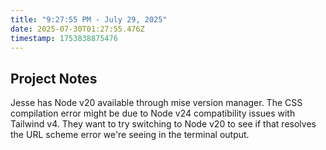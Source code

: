 ```yaml
---
title: "9:27:55 PM - July 29, 2025"
date: 2025-07-30T01:27:55.476Z
timestamp: 1753838875476
---
```


## Project Notes

Jesse has Node v20 available through mise version manager. The CSS compilation error might be due to Node v24 compatibility issues with Tailwind v4. They want to try switching to Node v20 to see if that resolves the URL scheme error we're seeing in the terminal output.
